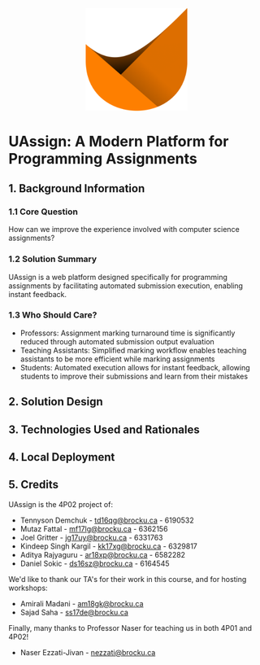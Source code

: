 <p style="text-align:center"><img src="./assets/uassign.png" width="200"></p>

# UAssign: A Modern Platform for Programming Assignments

## 1. Background Information

### 1.1 Core Question

How can we improve the experience involved with computer science assignments?

### 1.2 Solution Summary

UAssign is a web platform designed specifically for programming assignments by facilitating automated submission execution, enabling instant feedback.

### 1.3 Who Should Care?

- Professors: Assignment marking turnaround time is significantly reduced through automated submission output evaluation
- Teaching Assistants: Simplified marking workflow enables teaching assistants to be more efficient while marking assignments
- Students: Automated execution allows for instant feedback, allowing students to improve their submissions and learn from their mistakes

## 2. Solution Design

## 3. Technologies Used and Rationales

## 4. Local Deployment

## 5. Credits

UAssign is the 4P02 project of:

- Tennyson Demchuk - td16qg@brocku.ca - 6190532
- Mutaz Fattal - mf17lg@brocku.ca - 6362156
- Joel Gritter - jg17uy@brocku.ca - 6331763
- Kindeep Singh Kargil - kk17xg@brocku.ca - 6329817
- Aditya Rajyaguru - ar18xp@brocku.ca - 6582282
- Daniel Sokic - ds16sz@brocku.ca - 6164545

We'd like to thank our TA's for their work in this course, and for hosting workshops:

- Amirali Madani - am18gk@brocku.ca
- Sajad Saha - ss17de@brocku.ca

Finally, many thanks to Professor Naser for teaching us in both 4P01 and 4P02!

- Naser Ezzati-Jivan - nezzati@brocku.ca
